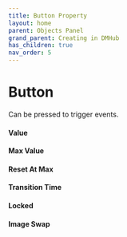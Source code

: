 ```yaml
---
title: Button Property
layout: home
parent: Objects Panel
grand_parent: Creating in DMHub
has_children: true
nav_order: 5
---
```


# Button

Can be pressed to trigger events.

####  Value

####  Max Value

####  Reset At Max

####  Transition Time

####  Locked

####  Image Swap